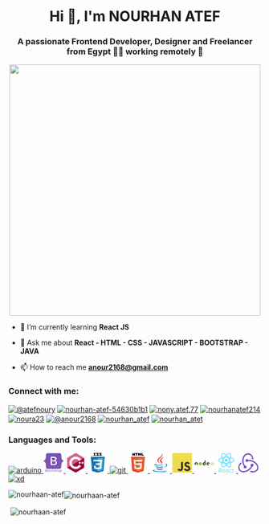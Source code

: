 <h1 align="center">Hi 👋, I'm NOURHAN ATEF</h1>
<h3 align="center">A passionate Frontend Developer, Designer and Freelancer from Egypt 👨‍💻 working remotely 🚀</h3>
<div align="center">
<img src="https://raw.githubusercontent.com/akshitagupta15june/akshitagupta15june/master/200w.webp" align="center" height="500" width="500" />
</div>  
  

- 🌱 I’m currently learning **React JS**

- 💬 Ask me about **React - HTML - CSS - JAVASCRIPT - BOOTSTRAP - JAVA**

- 📫 How to reach me **anour2168@gmail.com**

<h3 align="left">Connect with me:</h3>
<p align="left">
<a href="https://twitter.com/@atefnoury" target="blank"><img align="center" src="https://raw.githubusercontent.com/rahuldkjain/github-profile-readme-generator/master/src/images/icons/Social/twitter.svg" alt="@atefnoury" height="30" width="40" /></a>
<a href="https://linkedin.com/in/nourhan-atef-54630b1b1" target="blank"><img align="center" src="https://raw.githubusercontent.com/rahuldkjain/github-profile-readme-generator/master/src/images/icons/Social/linked-in-alt.svg" alt="nourhan-atef-54630b1b1" height="30" width="40" /></a>
<a href="https://fb.com/nony.atef.77" target="blank"><img align="center" src="https://raw.githubusercontent.com/rahuldkjain/github-profile-readme-generator/master/src/images/icons/Social/facebook.svg" alt="nony.atef.77" height="30" width="40" /></a>
<a href="https://instagram.com/nourhanatef214" target="blank"><img align="center" src="https://raw.githubusercontent.com/rahuldkjain/github-profile-readme-generator/master/src/images/icons/Social/instagram.svg" alt="nourhanatef214" height="30" width="40" /></a>
<a href="https://www.behance.net/noura23" target="blank"><img align="center" src="https://raw.githubusercontent.com/rahuldkjain/github-profile-readme-generator/master/src/images/icons/Social/behance.svg" alt="noura23" height="30" width="40" /></a>
<a href="https://www.hackerrank.com/@anour2168" target="blank"><img align="center" src="https://raw.githubusercontent.com/rahuldkjain/github-profile-readme-generator/master/src/images/icons/Social/hackerrank.svg" alt="@anour2168" height="30" width="40" /></a>
<a href="https://codeforces.com/profile/nourhan_atef" target="blank"><img align="center" src="https://raw.githubusercontent.com/rahuldkjain/github-profile-readme-generator/master/src/images/icons/Social/codeforces.svg" alt="nourhan_atef" height="30" width="40" /></a>
<a href="https://www.leetcode.com/nourhan_atet" target="blank"><img align="center" src="https://raw.githubusercontent.com/rahuldkjain/github-profile-readme-generator/master/src/images/icons/Social/leet-code.svg" alt="nourhan_atet" height="30" width="40" /></a>
</p>

<h3 align="left">Languages and Tools:</h3>
<p align="left"> <a href="https://www.arduino.cc/" target="_blank" rel="noreferrer"> <img src="https://cdn.worldvectorlogo.com/logos/arduino-1.svg" alt="arduino" width="40" height="40"/> </a> <a href="https://getbootstrap.com" target="_blank" rel="noreferrer"> <img src="https://raw.githubusercontent.com/devicons/devicon/master/icons/bootstrap/bootstrap-plain-wordmark.svg" alt="bootstrap" width="40" height="40"/> </a> <a href="https://www.w3schools.com/cpp/" target="_blank" rel="noreferrer"> <img src="https://raw.githubusercontent.com/devicons/devicon/master/icons/cplusplus/cplusplus-original.svg" alt="cplusplus" width="40" height="40"/> </a> <a href="https://www.w3schools.com/css/" target="_blank" rel="noreferrer"> <img src="https://raw.githubusercontent.com/devicons/devicon/master/icons/css3/css3-original-wordmark.svg" alt="css3" width="40" height="40"/> </a> <a href="https://git-scm.com/" target="_blank" rel="noreferrer"> <img src="https://www.vectorlogo.zone/logos/git-scm/git-scm-icon.svg" alt="git" width="40" height="40"/> </a> <a href="https://www.w3.org/html/" target="_blank" rel="noreferrer"> <img src="https://raw.githubusercontent.com/devicons/devicon/master/icons/html5/html5-original-wordmark.svg" alt="html5" width="40" height="40"/> </a> <a href="https://www.java.com" target="_blank" rel="noreferrer"> <img src="https://raw.githubusercontent.com/devicons/devicon/master/icons/java/java-original.svg" alt="java" width="40" height="40"/> </a> <a href="https://developer.mozilla.org/en-US/docs/Web/JavaScript" target="_blank" rel="noreferrer"> <img src="https://raw.githubusercontent.com/devicons/devicon/master/icons/javascript/javascript-original.svg" alt="javascript" width="40" height="40"/> </a> <a href="https://nodejs.org" target="_blank" rel="noreferrer"> <img src="https://raw.githubusercontent.com/devicons/devicon/master/icons/nodejs/nodejs-original-wordmark.svg" alt="nodejs" width="40" height="40"/> </a> <a href="https://reactjs.org/" target="_blank" rel="noreferrer"> <img src="https://raw.githubusercontent.com/devicons/devicon/master/icons/react/react-original-wordmark.svg" alt="react" width="40" height="40"/> </a> <a href="https://redux.js.org" target="_blank" rel="noreferrer"> <img src="https://raw.githubusercontent.com/devicons/devicon/master/icons/redux/redux-original.svg" alt="redux" width="40" height="40"/> </a> <a href="https://www.adobe.com/products/xd.html" target="_blank" rel="noreferrer"> <img src="https://cdn.worldvectorlogo.com/logos/adobe-xd.svg" alt="xd" width="40" height="40"/> </a> </p>

<p><img align="left" src="https://github-readme-stats.vercel.app/api/top-langs?username=nourhaan-atef&show_icons=true&locale=en&layout=compact" alt="nourhaan-atef" /></p>
<p><img align="center" src="https://github-readme-streak-stats.herokuapp.com/?user=nourhaan-atef&" alt="nourhaan-atef" /></p>
<p>&nbsp;<img align="center" src="https://github-readme-stats.vercel.app/api?username=nourhaan-atef&show_icons=true&locale=en" alt="nourhaan-atef" /></p>



